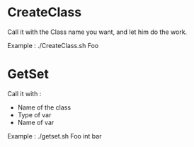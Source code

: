 # CreateClass

Call it with the Class name you want, and let him do the work.

Example :
./CreateClass.sh Foo

# GetSet

Call it with :
  - Name of the class
  - Type of var
  - Name of var

Example :
./getset.sh Foo int bar

